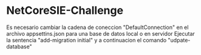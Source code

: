 # NetCoreSIE-Challenge
Es necesario cambiar la cadena de coneccion "DefaultConnection" en el archivo appsettins.json para una base de datos local o en servidor
Ejecutar la sentencia "add-migration initial" y a continuacion el comando "udpate-database"
